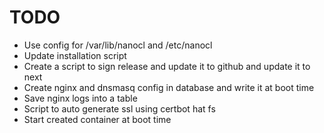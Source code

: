 # TODO

- Use config for /var/lib/nanocl and /etc/nanocl
- Update installation script
- Create a script to sign release and update it to github and update it to next
- Create nginx and dnsmasq config in database and write it at boot time
- Save nginx logs into a table
- Script to auto generate ssl using certbot hat fs
- Start created container at boot time
